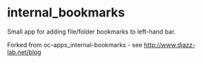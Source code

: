 internal_bookmarks
==========================

Small app for adding file/folder bookmarks to left-hand bar.

Forked from oc-apps_internal-bookmarks - see http://www.djazz-lab.net/blog 
